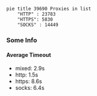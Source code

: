 
```mermaid
pie title 39690 Proxies in list
    "HTTP" : 23783
    "HTTPS": 5830
    "SOCKS" : 14449
```

### Some Info
#### Average Timeout

- mixed: 2.9s
- http: 1.5s
- https: 8.6s
- socks: 6.4s